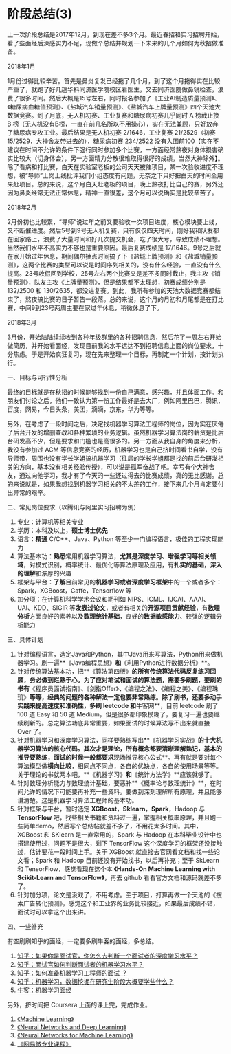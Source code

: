 # 阶段总结(3)


上一次阶段总结是2017年12月，到现在差不多3个月。最近春招和实习招聘开始，看了些面经后深感实力不足，现做个总结并规划一下未来的几个月如何为秋招做准备。

2018年1月

1月份过得比较辛苦。首先是鼻炎复发已经拖了几个月，到了这个月拖得实在比较严重了，就跑了好几趟华科同济医学院校区看医生，又去同济医院做鼻镜检查，浪费了很多时间。然后大概是15号左右，同时报名参加了《工业AI制造质量预测》、《糖尿病血糖值预测》、《盐城汽车销量预测》、《盐城汽车上牌量预测》四个天池大数据竞赛。到了月底，无人机初赛、工业复赛和糖尿病初赛几乎同时 A 榜截止换 B 榜（无人机没有B榜，一直在前几名所以不用操心），实在无法兼顾，只好放弃了糖尿病专攻工业。最后结果是无人机初赛 2/1646，工业复赛 21/2529（初赛 15/2529，大神舍友带进去的），糖尿病初赛 234/2522 没有入围前100【实在不建议在时间不允许的条件下强行同时参加多个比赛，一方面经常熬夜对身体损害确实比较大（切身体会），另一方面精力分散很难取得很好的成绩，当然大神除外】。除了看病和打比赛，白天在实验室老板的公司天天被催项目，某一次验收进度不理想，被“导师”上岗上线批评我们小组态度有问题，无奈之下只好把白天的时间全用来赶项目。总的来说，这个月白天赶老板的项目，晚上熬夜打比自己的赛，另外还因为鼻炎经常无法正常休息，精神一直很差，这个月可以说确实是比较辛苦了。

2018年2月

2月份初也比较累，“导师”说过年之前又要验收一次项目进度，核心模块要上线，又不断催进度。然后5号到9号无人机复赛，只有仅仅四天时间，刚好我和队友都在回家路上，浪费了大量时间和好几次提交机会，吃了很大亏，导致成绩不理想。当然我们水平不高实力不够也是重要原因。最后复赛成绩是 17/1646。9号之后就在家开始过年休息，期间偶尔抽点时间搞了下《盐城上牌预测》和《盐城销量预测》，这两个比赛的类型可以说是时间序列相关的，没有什么经验，一直没有什么提高。23号收假回到学校，25号左右两个比赛又是差不多同时截止，我主攻《销量预测》，队友主攻《上牌量预测》，但是结果都不太理想，初赛成绩分别是 132/2500 和 130/2635，都没进复赛。到此，我所有参加的天池大数据竞赛都结束了，熬夜搞比赛的日子暂告一段落。总的来说，这个月的月初和月尾都是在打比赛，中间9到23号两周主要在家过年休息，稍微休息了下。

2018年3月

3月份，开始陆陆续续收到各种年级群里的各种招聘信息，然后花了一周左右开始做简历，并开始看面经，发现目前我的水平远达不到招聘信息上面的岗位要求，十分焦虑。于是开始疯狂复习，现在先来整理一个目标，再制定一个计划，按计划执行。

一、目标与可行性分析

最终的目标就是在秋招的时候能够找到一份自己满意，感兴趣，并且体面工作。和朋友们讨论之后，他们一致认为第一份工作最好是去大厂，例如阿里巴巴，腾讯，百度，网易，今日头条，美团，滴滴，京东，华为等等。

另外，在考虑了一段时间之后，决定找机器学习算法工程师的岗位，因为实在厌倦了后台开发的增删查改和各种繁琐的业务逻辑。虽然机器学习算法岗的薪资是比后台研发高不少，但是要求和门槛也是高很多的。另一方面从我自身的角度来分析，我没有参加过 ACM 等信息竞赛的经历，机器学习也是自己挤时间看书自学，没有导师带，周围也没有学长学姐搞机器学习（往届的学长学姐都是找的前后台研发相关的方向，基本没有相关经验传授），可以说是孤军奋战了吧。幸亏有个大神舍友，通过向他学习，我才有了今天的一些还过得去的比赛成绩，真的无比感谢。总的来说就是，如果我想找到机器学习相关的不太差的工作，接下来几个月肯定要付出异常的艰辛。

二、常见岗位要求（以腾讯与阿里实习招聘为例）

 1. 专业：计算机等相关专业
 2. 学历：本科及以上，**硕士博士优先**
 3. 语言：**精通** C/C++、Java、Python 等至少一门编程语言，极佳的工程实现能力
 4. 算法基本功：**熟悉**常用机器学习算法，**尤其是深度学习、增强学习等相关领域**，对模式识别，概率统计、最优化等算法原理及应用，有**扎实的基础**，**深入的理解**和浓厚的兴趣
 5. 框架与平台：**了解**目前常见的**机器学习或者深度学习框架**中的一个或者多个：Spark，XGBoost，Caffe，Tensorflow 等
 6. 加分项：在计算机科学学术会议和期刊如 NIPS、ICML、IJCAI、AAAI、UAI、KDD、SIGIR 等**发表过论文**，或者有相关的**开源项目贡献经验**，有**数理分析**方面良好的素养以及**数理统计基础**，良好的**数据敏感能力**、较强的逻辑分析能力

三、具体计划

 1. 针对编程语言，选定Java和Python，其中Java用来写算法，Python用来做机器学习。刷一遍**《Java编程思想》**和**《利用Python进行数据分析》**。
 2. 针对传统算法基本功，把**《算法第四版》**的所有传统算法代码反复练习回顾，务必做到烂熟于心。为了应对笔试和面试的算法题，需要多刷题，要刷的书有**《程序员面试指南》**、**《剑指Offer》**、**《编程之法》**、**《编程之美》**、**《编程珠玑》**等等，经典的问题的各种解法一定也要非常熟练。除了刷书，还要多动手实践来提高速度和准确性，多刷 **leetcode** 和**牛客网**，目前 leetcode 刷了 100 道 Easy 和 50 道 Medium，但是很多都印象模糊了，要复习一遍也要继续刷新的。总之算法功底非常重要，如果面试的时候算法写不出来就直接 Over 了。
 3. 针对机器学习和深度学习算法，同样要熟练写出**《机器学习实战》**的十大机器学习算法的核心代码。其次才是理论，所有概念都要清晰理解熟记，基本的推导要熟练，面试的时候一般都要求**现场推导核心公式**。再有就是要对每个算法模型做**横向比较**，相同点不同点，各自的优缺点，各自的使用场景等等。关于理论的书就两本吧，**《机器学习》**和**《统计方法学》**应该就够了。
 4. 针对数理分析能力与数理统计基础，要恶补**《概率论与数理统计》**，在时间允许的情况下可能要再补充一些资料。要做到深刻理解所有原理，并且能够讲清楚。这是机器学习算法工程师的基本功。
 5. 针对框架与平台，暂时选定 **XGBoost**，**Sklearn**，**Spark**，Hadoop 与 **TensorFlow** 吧，找些相关书籍和资料过一遍，掌握相关概率原理，并且跑一些简单demo，然后写个总结帖就差不多了，不用花太多时间。其中，XGBoost 和 SKlearn 是一直常用的，Spark 与 Hadoop 在本科毕业设计中也搭建使用过，问题不是很大，剩下 TensorFlow 这个深度学习的框架还没接触过，估计要花一段时间上手。关于 XGBoost 就直接去官网看文档和找一些论文看；Spark 和 Hadoop 目前还没有开始找书，以后再补充；至于 SkLearn 和 TensorFlow，感觉看现在这个本 **《Hands-On Machine Learning with Scikit-Learn and TensorFlow》**，再去 github 看看官方文档和源码就差不多了。
 6. 针对加分项，论文是没戏了，不用考虑。至于项目，打算再做一个天池的《搜索广告转化预测》，感觉这个和工业界的业务比较接近，如果最后成绩不错，面试时可以拿这个出来讲。

四、一些补充

有空刷刷知乎的面经，一定要多刷牛客的面经，多总结。

 1. [知乎：如果你是面试官，你怎么去判断一个面试者的深度学习水平？][1]
 2. [知乎：面试官如何判断面试者的机器学习水平？][2]
 3. [知乎：如何准备机器学习工程师的面试 ？][3]
 4. [知乎：机器学习，数据挖掘在研究生阶段大概要学些什么？][4]
 5. [牛客：机器学习面经][5]

另外，挤时间把 Coursera 上面的课上完，完成作业。

 1. [《Machine Learning》][6]
 2. [《Neural Networks and Deep Learning》][7]
 3. [《Neural Networks for Machine Learning》][8]
 4. [《网易微专业课程》][9]

 


[1]: https://www.zhihu.com/question/41233373
[2]: https://www.zhihu.com/question/62482926
[3]: https://www.zhihu.com/question/23259302
[4]: https://www.zhihu.com/question/21714701
[5]: https://www.nowcoder.com/discuss
[6]: https://www.coursera.org/learn/machine-learning
[7]: https://www.coursera.org/learn/neural-networks-deep-learning
[8]: https://www.coursera.org/learn/neural-networks
[9]: http://mooc.study.163.com/smartSpec/detail/1001319001.htm

